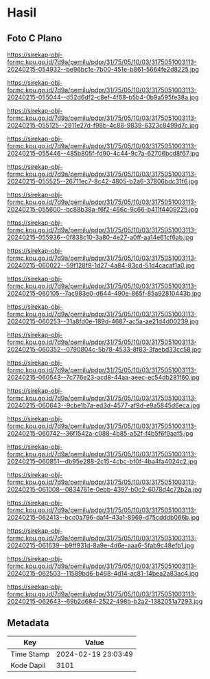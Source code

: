 # Hasil

## Foto C Plano

https://sirekap-obj-formc.kpu.go.id/7d9a/pemilu/pdpr/31/75/05/10/03/3175051003113-20240215-054932--be96bc1e-7b00-451e-b861-5664fe2d8225.jpg

https://sirekap-obj-formc.kpu.go.id/7d9a/pemilu/pdpr/31/75/05/10/03/3175051003113-20240215-055044--d52d6df2-c8ef-4f68-b5b4-0b9a595fe38a.jpg

https://sirekap-obj-formc.kpu.go.id/7d9a/pemilu/pdpr/31/75/05/10/03/3175051003113-20240215-055125--2911e27d-f98b-4c88-9839-6323c8499d7c.jpg

https://sirekap-obj-formc.kpu.go.id/7d9a/pemilu/pdpr/31/75/05/10/03/3175051003113-20240215-055446--485b805f-fd90-4c44-9c7a-62706bcd8f67.jpg

https://sirekap-obj-formc.kpu.go.id/7d9a/pemilu/pdpr/31/75/05/10/03/3175051003113-20240215-055525--26711ec7-8c42-4805-b2a6-37806bdc31f6.jpg

https://sirekap-obj-formc.kpu.go.id/7d9a/pemilu/pdpr/31/75/05/10/03/3175051003113-20240215-055600--bc88b38a-f6f2-466c-9c66-b411f4409225.jpg

https://sirekap-obj-formc.kpu.go.id/7d9a/pemilu/pdpr/31/75/05/10/03/3175051003113-20240215-055936--0f838c10-3a80-4e27-a0ff-aa14e61cf6ab.jpg

https://sirekap-obj-formc.kpu.go.id/7d9a/pemilu/pdpr/31/75/05/10/03/3175051003113-20240215-060022--59f128f9-1d27-4a84-83cd-51d4cacaf1a0.jpg

https://sirekap-obj-formc.kpu.go.id/7d9a/pemilu/pdpr/31/75/05/10/03/3175051003113-20240215-060105--7ac983e0-d644-490e-865f-85a92810443b.jpg

https://sirekap-obj-formc.kpu.go.id/7d9a/pemilu/pdpr/31/75/05/10/03/3175051003113-20240215-060253--31a8fd0e-189d-4687-ac5a-ae21d4d00239.jpg

https://sirekap-obj-formc.kpu.go.id/7d9a/pemilu/pdpr/31/75/05/10/03/3175051003113-20240215-060352--0790804c-5b78-4533-8f83-3faebd33cc58.jpg

https://sirekap-obj-formc.kpu.go.id/7d9a/pemilu/pdpr/31/75/05/10/03/3175051003113-20240215-060543--7c776e23-acd8-44aa-aeec-ec54db281f60.jpg

https://sirekap-obj-formc.kpu.go.id/7d9a/pemilu/pdpr/31/75/05/10/03/3175051003113-20240215-060643--9cbe1b7a-ed3d-4577-af9d-e9a5845d6eca.jpg

https://sirekap-obj-formc.kpu.go.id/7d9a/pemilu/pdpr/31/75/05/10/03/3175051003113-20240215-060742--36f1542a-c088-4b85-a52f-f4b5f6f9aaf5.jpg

https://sirekap-obj-formc.kpu.go.id/7d9a/pemilu/pdpr/31/75/05/10/03/3175051003113-20240215-060851--db95e288-2c15-4cbc-bf0f-4ba4fa4024c2.jpg

https://sirekap-obj-formc.kpu.go.id/7d9a/pemilu/pdpr/31/75/05/10/03/3175051003113-20240215-061008--0834761e-0ebb-4397-b0c2-6078d4c72b2a.jpg

https://sirekap-obj-formc.kpu.go.id/7d9a/pemilu/pdpr/31/75/05/10/03/3175051003113-20240215-062413--bcc0a796-daf4-43a1-8969-d75cdddb066b.jpg

https://sirekap-obj-formc.kpu.go.id/7d9a/pemilu/pdpr/31/75/05/10/03/3175051003113-20240215-061639--b9ff931d-8a9e-4d6e-aaa6-5fab9c48efb1.jpg

https://sirekap-obj-formc.kpu.go.id/7d9a/pemilu/pdpr/31/75/05/10/03/3175051003113-20240215-062503--11589bd6-b468-4d14-ac81-14bea2a83ac4.jpg

https://sirekap-obj-formc.kpu.go.id/7d9a/pemilu/pdpr/31/75/05/10/03/3175051003113-20240215-062643--69b2d684-2522-498b-b2a2-1382051a7293.jpg


## Metadata

| Key        | Value               |
| ---------- | ------------------- |
| Time Stamp | 2024-02-19 23:03:49 |
| Kode Dapil | 3101                |



